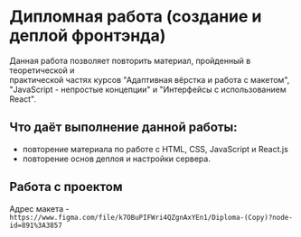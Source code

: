 # Дипломная работа (создание и деплой фронтэнда)
Данная работа позволяет повторить материал, пройденный в теоретической и  
практической частях курсов "Адаптивная вёрстка и работа с макетом",  
"JavaScript - непростые концепции" и "Интерфейсы с использованием React".  
## Что даёт выполнение данной работы:
* повторение материала по работе с HTML, CSS, JavaScript и React.js  
* повторение основ деплоя и настройки сервера.  
## Работа с проектом
Адрес макета - `https://www.figma.com/file/k7OBuPIFWri4QZgnAxYEn1/Diploma-(Copy)?node-id=891%3A3857`
